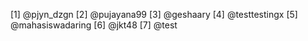 [1] @pjyn_dzgn
[2] @pujayana99
[3] @geshaary
[4] @testtestingx
[5] @mahasiswadaring
[6] @jkt48
[7] @test
